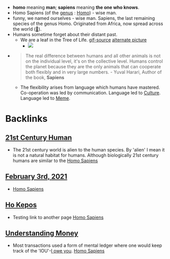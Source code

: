 - __homo__ meaning **man**; __sapiens__ meaning **the one who knows**. 
- Homo Sapiens (of the [genus](https://en.wikipedia.org/wiki/Genus) : [Homo](https://en.wikipedia.org/wiki/Homo)) - wise man.
- funny, we named ourselves - wise man. Sapiens, the last remaining species of the genus Homo. Originated from Africa, now spread across the world ([🔗](https://upload.wikimedia.org/wikipedia/commons/thumb/2/27/Spreading_homo_sapiens_la.svg/2880px-Spreading_homo_sapiens_la.svg.png)). 
- Humans sometime forget about their distant past.
    - We are a leaf in the Tree of Life. [gif-source](http://www.onezoom.org/life.html/) [alternate picture](https://i.redd.it/gajebt5fp7f61.jpg)
        - ![](https://firebasestorage.googleapis.com/v0/b/firescript-577a2.appspot.com/o/imgs%2Fapp%2Fho_kepos%2FJlHB8lCGut.gif?alt=media&token=9a8fe3dc-8287-455f-be6b-9c11edff4c94)
- > The real difference between humans and all other animals is not on the individual level, it's on the collective level. Humans control the planet because they are the only animals that can cooperate both flexibly and in very large numbers. - Yuval Harari, Author of the book, __Sapiens__
    - The flexibility arises from language which humans have mastered. Co-operation was led by communication. Language led to [Culture](https://en.wikipedia.org/wiki/Culture). Language led to [Meme](https://en.wikipedia.org/wiki/Meme). 

# Backlinks
## [21st Century Human](<21st Century Human.md>)
- The 21st century world is alien to the human species. By 'alien' I mean it is not a natural habitat for humans. Although biologically 21st century humans are similar to the [Homo Sapiens](<Homo Sapiens.md>)

## [February 3rd, 2021](<February 3rd, 2021.md>)
- [Homo Sapiens](<Homo Sapiens.md>)

## [Ho Kepos](<Ho Kepos.md>)
- Testing link to another page [Homo Sapiens](<Homo Sapiens.md>)

## [Understanding Money](<Understanding Money.md>)
- Most transactions used a form of mental ledger where one would keep track of the 'IOU'-[I owe you](https://en.wikipedia.org/wiki/IOU). [Homo Sapiens](<Homo Sapiens.md>)

